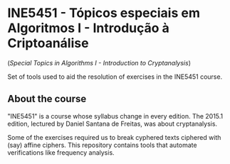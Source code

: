 INE5451 - Tópicos especiais em Algoritmos I - Introdução à Criptoanálise
========================================================================

(*Special Topics in Algorithms I - Introduction to Cryptanalysis*)

Set of tools used to aid the resolution of exercises
in the INE5451 course.


About the course
----------------

"INE5451" is a course whose syllabus change in every edition.
The 2015.1 edition, lectured by Daniel Santana de Freitas,
was about cryptanalysis.

Some of the exercises required us to break cyphered texts
ciphered with (say) affine ciphers.
This repository contains tools that automate verifications
like frequency analysis.

